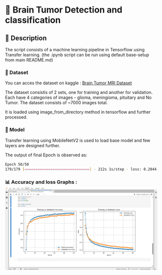 # 🧠 Brain Tumor Detection and classification

## 📝 Description

The script consists of a machine learning pipeline in Tensorflow using Transfer learning. 
(the .ipynb script can be run using default base-setup from main README.md)

### 📄 Dataset

You can acces the dataset on kaggle : [Brain Tumor MRI Dataset](https://www.kaggle.com/datasets/masoudnickparvar/brain-tumor-mri-dataset)

The dataset consistis of 2 sets, one for training and another for validation.
Each have 4 categories of images - glioma, meningioma, pituitary and No Tumor.
The dataset consists of ~7000 images total.

It is loaded using image_from_directory method in tensorflow and further processed.

### 🚀 Model

Transfer learning using MobileNetV2 is used to load base model and few layers are designed further.

The output of final Epoch is observed as:
```bash
Epoch 50/50
179/179 [==============================] - 212s 1s/step - loss: 0.2044 - accuracy: 0.9272 - val_loss: 0.2475 - val_accuracy: 0.9123
```
### 📊  Accuracy and loss Graphs : ![Model Accuracy Graph](media/accuracy_loss.jpeg)

